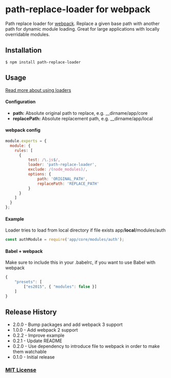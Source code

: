 # path-replace-loader for webpack

Path replace loader for [webpack](https://webpack.js.org/). Replace a given base path with another path for dynamic module loading. Great for large applications with locally overridable modules.

## Installation

`$ npm install path-replace-loader`

## Usage

[Read more about using loaders](https://webpack.js.org/configuration/module/#module-rules)

#### Configuration

- <b>path:</b> Absolute original path to replace, e.g. __dirname/app/core
- <b>replacePath:</b> Absolute replacement path, e.g. __dirname/app/local

#### webpack config

``` js
module.exports = {
  module: {
    rules: [
      {
          test: /\.js$/,
          loader: 'path-replace-loader',
          exclude: /(node_modules)/,
          options: {
              path: 'ORIGINAL_PATH',
              replacePath: 'REPLACE_PATH'
          }
      }
    ]
  }
};
```

#### Example

Loader tries to load from local directory if file exists app/<b>local</b>/modules/auth

``` js
const authModule = require('app/core/modules/auth');
```

#### Babel + webpack

Make sure to include this in your .babelrc, if you want to use Babel with webpack
``` js
{
    "presets": [
        ["es2015", { "modules": false }]
    ]
}
```


## Release History

- 2.0.0 - Bump packages and add webpack 3 support
- 1.0.0 - Add webpack 2 support
- 0.2.2 - Improve example
- 0.2.1 - Update README
- 0.2.0 - Use dependency to introduce file to webpack in order to make them watchable
- 0.1.0 - Initial release

### [MIT License](http://www.opensource.org/licenses/mit-license.php)

